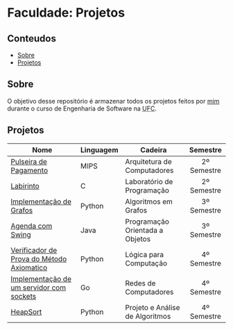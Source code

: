 # Faculdade: Projetos

## Conteudos

- [Sobre](#about)
- [Projetos](#Projetos)

## Sobre <a name = "sobre"></a>

O objetivo desse repositório é armazenar todos os projetos feitos por [mim](https://github.com/jos3s) durante o curso de Engenharia de Software na <abbr title="Universidade Federal do Ceará">UFC</abbr>.

## Projetos

Nome | Linguagem | Cadeira | Semestre
---------|---------|---------|:---------:
 [Pulseira de Pagamento](https://github.com/jos3s/Faculdade-Projetos/tree/master/ARQ%20DE%20COMPUTADORES/PulseiraDePagamentos) | MIPS | Arquitetura de Computadores | 2º Semestre
 [Labirinto](https://github.com/jos3s/Faculdade-Projetos/tree/master/LAB%20DE%20PROGRAMACAO/Labirinto) | C | Laboratório de Programação | 2º Semestre
 [Implementação de Grafos](https://github.com/jos3s/Faculdade-Projetos/tree/master/ALG%20EM%20GRAFOS/Projeto1) | Python | Algoritmos em Grafos | 3º Semestre
 [Agenda com Swing](https://github.com/jos3s/Projeto-Agenda-Swing#) | Java | Programação Orientada a Objetos | 3º Semestre
 [Verificador de Prova do Método Axiomatico](https://github.com/jos3s/Faculdade-Projetos/tree/master/LOGICA/VerificadorDeProva) | Python | Lógica para Computação | 4º Semestre
 [Implementação de um servidor com sockets](https://github.com/jos3s/Faculdade-Projetos/tree/master/REDES) | Go | Redes de Computadores | 4º Semestre
 [HeapSort](https://github.com/jos3s/Faculdade-Projetos/tree/master/PAA/HeapSort) | Python | Projeto e Análise de Algoritmos | 4º Semestre

